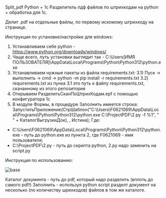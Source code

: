 Split_pdf
Python + 1c
Разделитель пдф файлов по штрихкодам на python + обработка для 1с.

Делит .pdf на отдельные файлы, по первому искомому штрихкоду на странице.


Инструкция по установке/настройке для windows:

1) Устанавливаем себе python - https://www.python.org/downloads/windows/
2) Чаще всего, путь установки выглядит так - C:\Users\[ИМЯ ПОЛЬЗОВАТЕЛЯ]\AppData\Local\Programs\Python\Python312\python.exe
3) Устанавливаем нужные пакеты из файла requirements.txt:
  3.1) Пуск -> выполнить -> cmd -> python -m pip install -r requirements.txt
  3.2) requirements.txt из пунка 3.1 это путь к файлу requirements.txt, скачанному из этого репозитория
4) Открываем РазделитьСканПоШтрихКодам.epf с помощью конфигуратора 1с
5) В модуле Формы, в процедуре Заполнить имеется строка: ЗапуститьПриложение(СтрШаблон("C:\Users\F0621069\AppData\Local\Programs\Python\Python312\python.exe C:\ProjectPDF\2.py -f %1", " " + КаталогВыгрузкиДок), , Истина);
Где: 
- C:\Users\F0621069\AppData\Local\Programs\Python\Python312\python.exe - путь до python.exe из пункта 2, где F0621069 - имя пользователя;
- C:\ProjectPDF\2.py - путь до скрипта python, 2.py надо заменить на script.py

Инструкция по использованию:

![base](https://github.com/takry/Split_pdf/assets/63951434/1d07aadd-7614-416b-bad9-8014e4aaf57a)

Каталог документа - путь до pdf, который надо разделить (вплоть до самого pdf!)
Заполнить - используя python script разделт документ на несколько (по количеству шрихкодов) файлов в том же каталоге.
